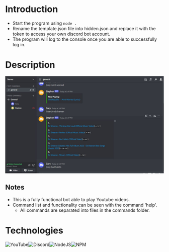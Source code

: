 # Introduction
*  Start the program using `node .`
*  Rename the template.json file into hidden.json and replace it with the token to access your own discord bot account.
*  The program will log to the console once you are able to successfully log in.

# Description

<img width="720" alt="Overview" src="./assets/Overview.jpg">

## Notes
* This is a fully functional bot able to play Youtube videos.
* Command list and functionality can be seen with the command 'help'.
    * All commands are separated into files in the commands folder.

# Technologies
![YouTube](https://img.shields.io/badge/YouTube-%23FF0000.svg?style=for-the-badge&logo=YouTube&logoColor=white)![Discord](https://img.shields.io/badge/Discord-%237289DA.svg?style=for-the-badge&logo=discord&logoColor=white)![NodeJS](https://img.shields.io/badge/node.js-6DA55F?style=for-the-badge&logo=node.js&logoColor=white)![NPM](https://img.shields.io/badge/NPM-%23000000.svg?style=for-the-badge&logo=npm&logoColor=white)
